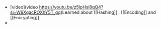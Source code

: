 - [video](video https://youtu.be/z5lpHsl8qQ4?si=W9XgacROXhY5T_gq)Learned about [[Hashing]] , [[Encoding]] and [[Encrypting]]
-